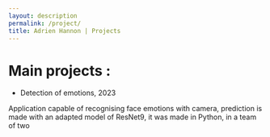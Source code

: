 ```yaml
---
layout: description
permalink: /project/
title: Adrien Hannon | Projects
---
```


# Main projects :

* Detection of emotions, 2023

Application capable of recognising face emotions with camera, prediction is made with an adapted model of ResNet9, it was made in Python, in a team of two